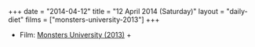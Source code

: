 +++
date = "2014-04-12"
title = "12 April 2014 (Saturday)"
layout = "daily-diet"
films = ["monsters-university-2013"]
+++

<ul>
<li class="entry Film">Film: <a href="/films/monsters-university-2013">Monsters University (2013)</a> +</li>
</ul>